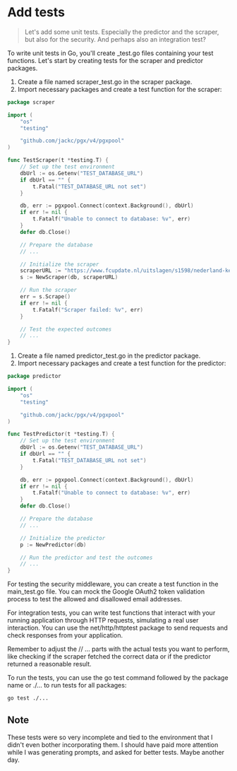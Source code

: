 # Add tests

> Let's add some unit tests. Especially the predictor and the scraper, but also for the security. And perhaps also an integration test?

To write unit tests in Go, you'll create _test.go files containing your test functions. Let's start by creating tests for the scraper and predictor packages.

1. Create a file named scraper_test.go in the scraper package.
2. Import necessary packages and create a test function for the scraper:

```go
package scraper

import (
	"os"
	"testing"

	"github.com/jackc/pgx/v4/pgxpool"
)

func TestScraper(t *testing.T) {
	// Set up the test environment
	dbUrl := os.Getenv("TEST_DATABASE_URL")
	if dbUrl == "" {
		t.Fatal("TEST_DATABASE_URL not set")
	}

	db, err := pgxpool.Connect(context.Background(), dbUrl)
	if err != nil {
		t.Fatalf("Unable to connect to database: %v", err)
	}
	defer db.Close()

	// Prepare the database
	// ...

	// Initialize the scraper
	scraperURL := "https://www.fcupdate.nl/uitslagen/s1598/nederland-keuken-kampioen-divisie-2022-2023/"
	s := NewScraper(db, scraperURL)

	// Run the scraper
	err = s.Scrape()
	if err != nil {
		t.Fatalf("Scraper failed: %v", err)
	}

	// Test the expected outcomes
	// ...
}
```

1. Create a file named predictor_test.go in the predictor package.
2. Import necessary packages and create a test function for the predictor:

```go
package predictor

import (
	"os"
	"testing"

	"github.com/jackc/pgx/v4/pgxpool"
)

func TestPredictor(t *testing.T) {
	// Set up the test environment
	dbUrl := os.Getenv("TEST_DATABASE_URL")
	if dbUrl == "" {
		t.Fatal("TEST_DATABASE_URL not set")
	}

	db, err := pgxpool.Connect(context.Background(), dbUrl)
	if err != nil {
		t.Fatalf("Unable to connect to database: %v", err)
	}
	defer db.Close()

	// Prepare the database
	// ...

	// Initialize the predictor
	p := NewPredictor(db)

	// Run the predictor and test the outcomes
	// ...
}
```

For testing the security middleware, you can create a test function in the main_test.go file. You can mock the Google OAuth2 token validation process to test the allowed and disallowed email addresses.

For integration tests, you can write test functions that interact with your running application through HTTP requests, simulating a real user interaction. You can use the net/http/httptest package to send requests and check responses from your application.

Remember to adjust the // ... parts with the actual tests you want to perform, like checking if the scraper fetched the correct data or if the predictor returned a reasonable result.

To run the tests, you can use the go test command followed by the package name or ./... to run tests for all packages:

```sh
go test ./...
```

## Note

These tests were so very incomplete and tied to the environment that I didn't even bother incorporating them. I should have paid more attention while I was generating prompts, and asked for better tests. Maybe another day.
